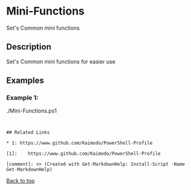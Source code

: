 <!-- markdownlint-disable MD033 -->

# Mini-Functions

Set's Common mini functions

## Description

Set's Common mini functions for easier use

## Examples

### Example 1:

./Mini-Functions.ps1

```


## Related Links

* 1: https://www.github.com/Kaimodo/PowerShell-Profile

[1]: 	https://www.github.com/Kaimodo/PowerShell-Profile

[comment]: <> (Created with Get-MarkdownHelp: Install-Script -Name Get-MarkdownHelp)

```

[Back to top](../enUS.md)
